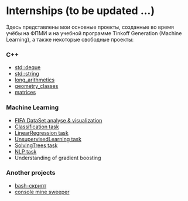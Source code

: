 # Internships (to be updated ...)

Здесь представлены мои основные проекты, созданные во время учёбы на ФПМИ и на учебной программе Tinkoff Generation (Machine Learning), а также некоторые свободные проекты:


### C++
* [std::deque](https://github.com/sasamb4ik/Internships/tree/deque/deque)
* [std::string](https://github.com/sasamb4ik/Internships/tree/string/string)
* [long_arithmetics](https://github.com/sasamb4ik/Internships/tree/long_arithmetics/long_arithmetics)
* [geometry_classes](https://github.com/sasamb4ik/Internships/tree/geometry_classes/geometry_classes)
* [matrices](https://github.com/sasamb4ik/Internships/tree/matrices/matrices)

### Machine Learning
* [FIFA DataSet analyse & visualization](https://github.com/sasamb4ik/Internships/blob/analyse%26visualization/Tinkoff_visualization.ipynb)
* [Classification task](https://github.com/sasamb4ik/Internships/blob/classification_task/Tinkoff_classification.ipynb)
* [LinearRegression task](https://github.com/sasamb4ik/Internships/blob/linear_regression/Tinkoff_linear_regression.ipynb)
* [UnsupervisedLearning task](https://github.com/sasamb4ik/Internships/blob/unsupervised_learning/UnsupervisedLearning.ipynb)
* [SolvingTrees task](https://github.com/sasamb4ik/Internships/blob/solving_trees/SolvingTrees.ipynb)
* [NLP task](https://github.com/sasamb4ik/Internships/blob/nlp/nlp.ipynb)
* Understanding of gradient boosting

### Another projects
* [bash-скрипт](https://github.com/sasamb4ik/Internships/tree/build_system/build_system)
* [console mine sweeper](https://github.com/sasamb4ik/Internships/tree/minesweeper/minesweeper)
